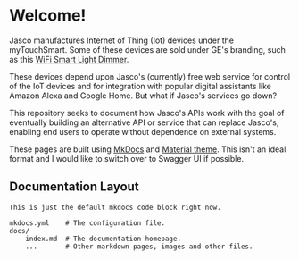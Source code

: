 # Welcome!

Jasco manufactures Internet of Thing (Iot) devices under the myTouchSmart. Some of these devices are sold under GE's branding, such as this [WiFi Smart Light Dimmer](https://www.amazon.com/myTouchSmart-40794-Assistant-Neutral-Required/dp/B07SZHD9GF?th=1).

These devices depend upon Jasco's (currently) free web service for control of the IoT devices and for integration with popular digital assistants like Amazon Alexa and Google Home. But what if Jasco's services go down?

This repository seeks to document how Jasco's APIs work with the goal of eventually building an alternative API or service that can replace Jasco's, enabling end users to operate without dependence on external systems.

These pages are built using [MkDocs](https://www.mkdocs.org/getting-started/) and [Material theme](https://squidfunk.github.io/mkdocs-material/). This isn't an ideal format and I would like to switch over to Swagger UI if possible.

## Documentation Layout

    This is just the default mkdocs code block right now.

    mkdocs.yml    # The configuration file.
    docs/
        index.md  # The documentation homepage.
        ...       # Other markdown pages, images and other files.


